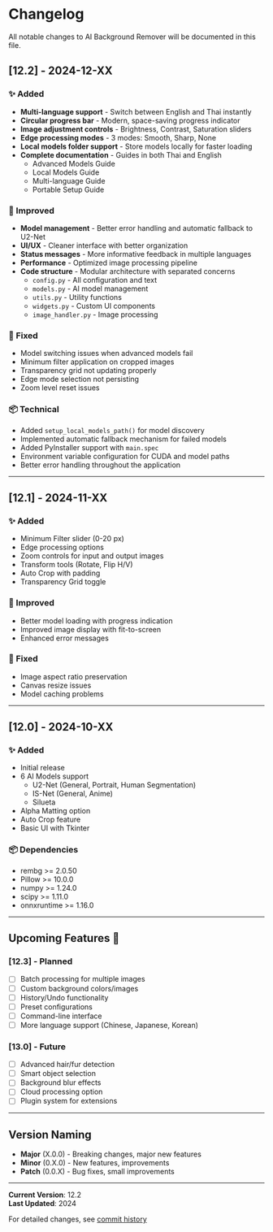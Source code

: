 # Changelog

All notable changes to AI Background Remover will be documented in this file.

## [12.2] - 2024-12-XX

### ✨ Added
- **Multi-language support** - Switch between English and Thai instantly
- **Circular progress bar** - Modern, space-saving progress indicator
- **Image adjustment controls** - Brightness, Contrast, Saturation sliders
- **Edge processing modes** - 3 modes: Smooth, Sharp, None
- **Local models folder support** - Store models locally for faster loading
- **Complete documentation** - Guides in both Thai and English
  - Advanced Models Guide
  - Local Models Guide
  - Multi-language Guide
  - Portable Setup Guide

### 🔧 Improved
- **Model management** - Better error handling and automatic fallback to U2-Net
- **UI/UX** - Cleaner interface with better organization
- **Status messages** - More informative feedback in multiple languages
- **Performance** - Optimized image processing pipeline
- **Code structure** - Modular architecture with separated concerns
  - `config.py` - All configuration and text
  - `models.py` - AI model management
  - `utils.py` - Utility functions
  - `widgets.py` - Custom UI components
  - `image_handler.py` - Image processing

### 🐛 Fixed
- Model switching issues when advanced models fail
- Minimum filter application on cropped images
- Transparency grid not updating properly
- Edge mode selection not persisting
- Zoom level reset issues

### 📦 Technical
- Added `setup_local_models_path()` for model discovery
- Implemented automatic fallback mechanism for failed models
- Added PyInstaller support with `main.spec`
- Environment variable configuration for CUDA and model paths
- Better error handling throughout the application

---

## [12.1] - 2024-11-XX

### ✨ Added
- Minimum Filter slider (0-20 px)
- Edge processing options
- Zoom controls for input and output images
- Transform tools (Rotate, Flip H/V)
- Auto Crop with padding
- Transparency Grid toggle

### 🔧 Improved
- Better model loading with progress indication
- Improved image display with fit-to-screen
- Enhanced error messages

### 🐛 Fixed
- Image aspect ratio preservation
- Canvas resize issues
- Model caching problems

---

## [12.0] - 2024-10-XX

### ✨ Added
- Initial release
- 6 AI Models support
  - U2-Net (General, Portrait, Human Segmentation)
  - IS-Net (General, Anime)
  - Silueta
- Alpha Matting option
- Auto Crop feature
- Basic UI with Tkinter

### 📦 Dependencies
- rembg >= 2.0.50
- Pillow >= 10.0.0
- numpy >= 1.24.0
- scipy >= 1.11.0
- onnxruntime >= 1.16.0

---

## Upcoming Features 🚀

### [12.3] - Planned
- [ ] Batch processing for multiple images
- [ ] Custom background colors/images
- [ ] History/Undo functionality
- [ ] Preset configurations
- [ ] Command-line interface
- [ ] More language support (Chinese, Japanese, Korean)

### [13.0] - Future
- [ ] Advanced hair/fur detection
- [ ] Smart object selection
- [ ] Background blur effects
- [ ] Cloud processing option
- [ ] Plugin system for extensions

---

## Version Naming

- **Major** (X.0.0) - Breaking changes, major new features
- **Minor** (0.X.0) - New features, improvements
- **Patch** (0.0.X) - Bug fixes, small improvements

---

**Current Version**: 12.2  
**Last Updated**: 2024

For detailed changes, see [commit history](https://github.com/YOUR_USERNAME/ai-background-remover/commits/main)
